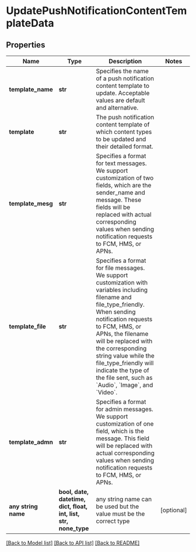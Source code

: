 # UpdatePushNotificationContentTemplateData


## Properties
Name | Type | Description | Notes
------------ | ------------- | ------------- | -------------
**template_name** | **str** | Specifies the name of a push notification content template to update. Acceptable values are default and alternative. | 
**template** | **str** | The push notification content template of which content types to be updated and their detailed format. | 
**template_mesg** | **str** | Specifies a format for text messages. We support customization of two fields, which are the sender_name and message. These fields will be replaced with actual corresponding values when sending notification requests to FCM, HMS, or APNs. | 
**template_file** | **str** | Specifies a format for file messages. We support customization with variables including filename and file_type_friendly. When sending notification requests to FCM, HMS, or APNs, the filename will be replaced with the corresponding string value while the file_type_friendly will indicate the type of the file sent, such as &#x60;Audio&#x60;, &#x60;Image&#x60;, and &#x60;Video&#x60;. | 
**template_admn** | **str** | Specifies a format for admin messages. We support customization of one field, which is the message. This field will be replaced with actual corresponding values when sending notification requests to FCM, HMS, or APNs. | 
**any string name** | **bool, date, datetime, dict, float, int, list, str, none_type** | any string name can be used but the value must be the correct type | [optional]

[[Back to Model list]](../README.md#documentation-for-models) [[Back to API list]](../README.md#documentation-for-api-endpoints) [[Back to README]](../README.md)


